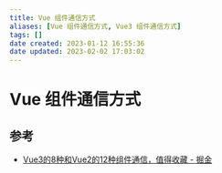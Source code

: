```yaml
---
title: Vue 组件通信方式
aliases: [Vue 组件通信方式, Vue3 组件通信方式]
tags: []
date created: 2023-01-12 16:55:36
date updated: 2023-02-02 17:03:02
---
```


# Vue 组件通信方式

## 参考

- [Vue3的8种和Vue2的12种组件通信，值得收藏 - 掘金](https://juejin.cn/post/6999687348120190983)
